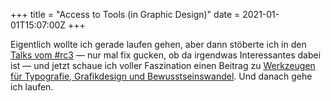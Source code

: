 +++
title = "Access to Tools (in Graphic Design)"
date = 2021-01-01T15:07:00Z
+++


Eigentlich wollte ich gerade laufen gehen, aber dann stöberte ich in den [Talks vom #rc3](https://media.ccc.de/c/rc3/) — nur mal fix gucken, ob da irgendwas Interessantes dabei ist — und jetzt schaue ich voller Faszination einen Beitrag zu [Werkzeugen für Typografie, Grafikdesign und Bewusstseinswandel](https://media.ccc.de/v/rc3-3-access_to_tools_in_graphic_design). Und danach gehe ich laufen.